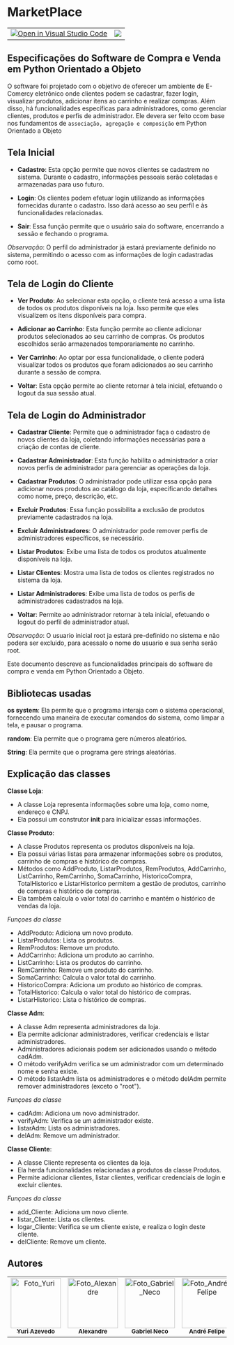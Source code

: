# MarketPlace

<table>
<tr>
    <td align="center">
        <a href="https://open.vscode.dev/diegorkkj/marketplace">
        <img src="https://classroom.github.com/assets/open-in-vscode-718a45dd9cf7e7f842a935f5ebbe5719a5e09af4491e668f4dbf3b35d5cca122.svg" alt="Open in Visual Studio Code">
        </a>
    </td>
    <td align="center">
        <img src="https://img.shields.io/static/v1?label=STATUS&message=%20Finalizado&color=blue&style=for-the-badge&logo=REACT"/>
    </td>
</tr>
</table>

## Especificações do Software de Compra e Venda em Python Orientado a Objeto

O software foi projetado com o objetivo de oferecer um ambiente de E-Comercy eletrônico onde clientes podem se cadastrar, fazer login, visualizar produtos, adicionar itens ao carrinho e realizar compras. Além disso, há funcionalidades específicas para administradores, como gerenciar clientes, produtos e perfis de administrador.
Ele devera ser feito ccom base nos fundamentos de `associação, agregação e composição` em Python Orientado a Objeto

## Tela Inicial

- **Cadastro**: Esta opção permite que novos clientes se cadastrem no sistema. Durante o cadastro, informações pessoais serão coletadas e armazenadas para uso futuro.

- **Login**: Os clientes podem efetuar login utilizando as informações fornecidas durante o cadastro. Isso dará acesso ao seu perfil e às funcionalidades relacionadas.

- **Sair**: Essa função permite que o usuário saia do software, encerrando a sessão e fechando o programa.

_Observação_: O perfil do administrador já estará previamente definido no sistema, permitindo o acesso com as informações de login cadastradas como root.

## Tela de Login do Cliente

- **Ver Produto**: Ao selecionar esta opção, o cliente terá acesso a uma lista de todos os produtos disponíveis na loja. Isso permite que eles visualizem os itens disponíveis para compra.

- **Adicionar ao Carrinho**: Esta função permite ao cliente adicionar produtos selecionados ao seu carrinho de compras. Os produtos escolhidos serão armazenados temporariamente no carrinho.

- **Ver Carrinho**: Ao optar por essa funcionalidade, o cliente poderá visualizar todos os produtos que foram adicionados ao seu carrinho durante a sessão de compra.

- **Voltar**: Esta opção permite ao cliente retornar à tela inicial, efetuando o logout da sua sessão atual.

## Tela de Login do Administrador

- **Cadastrar Cliente**: Permite que o administrador faça o cadastro de novos clientes da loja, coletando informações necessárias para a criação de contas de cliente.

- **Cadastrar Administrador**: Esta função habilita o administrador a criar novos perfis de administrador para gerenciar as operações da loja.

- **Cadastrar Produtos**: O administrador pode utilizar essa opção para adicionar novos produtos ao catálogo da loja, especificando detalhes como nome, preço, descrição, etc.

- **Excluir Produtos**: Essa função possibilita a exclusão de produtos previamente cadastrados na loja.

- **Excluir Administradores**: O administrador pode remover perfis de administradores específicos, se necessário.

- **Listar Produtos**: Exibe uma lista de todos os produtos atualmente disponíveis na loja.

- **Listar Clientes**: Mostra uma lista de todos os clientes registrados no sistema da loja.

- **Listar Administradores**: Exibe uma lista de todos os perfis de administradores cadastrados na loja.

- **Voltar**: Permite ao administrador retornar à tela inicial, efetuando o logout do perfil de administrador atual.

_Observação_: O usuario inicial root ja estará pre-definido no sistema e não podera ser excluido, para acessalo o nome do usuario e sua senha serão root.

Este documento descreve as funcionalidades principais do software de compra e venda em Python Orientado a Objeto.

## Bibliotecas usadas

**os system**: Ela permite que o programa interaja com o sistema operacional, fornecendo uma maneira de executar comandos do sistema, como limpar a tela, e pausar o programa.

**random**: Ela permite que o programa gere números aleatórios.

**String**: Ela permite que o programa gere strings aleatórias.

## Explicação das classes

**Classe Loja**: 
* A classe Loja representa informações sobre uma loja, como nome, endereço e CNPJ.
* Ela possui um construtor __init__ para inicializar essas informações.


**Classe Produto**: 
* A classe Produtos representa os produtos disponíveis na loja.
* Ela possui várias listas para armazenar informações sobre os produtos, carrinho de compras e histórico de compras.
* Métodos como AddProduto, ListarProdutos, RemProdutos, AddCarrinho, ListCarrinho, RemCarrinho, SomaCarrinho, HistoricoCompra, TotalHistorico e       ListarHistorico permitem a gestão de produtos, carrinho de compras e histórico de compras.
* Ela também calcula o valor total do carrinho e mantém o histórico de vendas da loja.

_Funçoes da classe_
* AddProduto: Adiciona um novo produto.
* ListarProdutos: Lista os produtos.
* RemProdutos: Remove um produto.
* AddCarrinho: Adiciona um produto ao carrinho.
* ListCarrinho: Lista os produtos do carrinho.
* RemCarrinho: Remove um produto do carrinho.
* SomaCarrinho: Calcula o valor total do carrinho.
* HistoricoCompra: Adiciona um produto ao histórico de compras.
* TotalHistorico: Calcula o valor total do histórico de compras.
* ListarHistorico: Lista o histórico de compras.


**Classe Adm**: 
* A classe Adm representa administradores da loja.
* Ela permite adicionar administradores, verificar credenciais e listar administradores.
* Administradores adicionais podem ser adicionados usando o método cadAdm.
* O método verifyAdm verifica se um administrador com um determinado nome e senha existe.
* O método listarAdm lista os administradores e o método delAdm permite remover administradores (exceto o "root").

_Funçoes da classe_
* cadAdm: Adiciona um novo administrador.
* verifyAdm: Verifica se um administrador existe.
* listarAdm: Lista os administradores.
* delAdm: Remove um administrador.


**Classe Cliente**: 
* A classe Cliente representa os clientes da loja.
* Ela herda funcionalidades relacionadas a produtos da classe Produtos.
* Permite adicionar clientes, listar clientes, verificar credenciais de login e excluir clientes.

_Funçoes da classe_
* add_Cliente: Adiciona um novo cliente.
* listar_Cliente: Lista os clientes.
* logar_Cliente: Verifica se um cliente existe, e realiza o login deste cliente.
* delCliente: Remove um cliente.


## Autores

<div align="center">
    <table>
    <tr>
        <td align="center" >
        <a href="https://github.com/Projectyuuri07">
            <img src="https://avatars.githubusercontent.com/Projectyuuri07" width="115px;" alt="Foto_Yuri"/><br>
            <sub>
            <b>Yuri Azevedo</b>
            </sub>
        </a>
        </td>
        <td align="center">
        <a href="https://github.com/vitrolaaotn">
            <img src="https://avatars.githubusercontent.com/vitrolaaotn" width="115px;" alt="Foto_Alexandre"/><br>
            <sub>
            <b>Alexandre</b>
            </sub>
        </a>
        </td>
        <td align="center">
        <a href="https://github.com/1GabsFps">
            <img src="https://avatars.githubusercontent.com/1GabsFps" width="115px;" alt="Foto_Gabriel_Neco"/><br>
            <sub>
            <b>Gabriel Neco</b>
            </sub>
        </a>
        </td>
        <td align="center">
        <a href="https://github.com/DzinnnXn">
            <img src="https://avatars.githubusercontent.com/DzinnnXn" width="115px;" alt="Foto_André_Felipe"/><br>
            <sub>
            <b>André Felipe</b>
            </sub>
        </a>
        </td>
        <td align="center">
        <a href="https://github.com/diegorkkj">
            <img src="https://avatars.githubusercontent.com/diegorkkj" width="115px;" alt="Foto_Diego"/><br>
            <sub>
            <b>Diego</b>
            </sub>
        </a>
        </td>
    </tr>
    </table>
</div>
